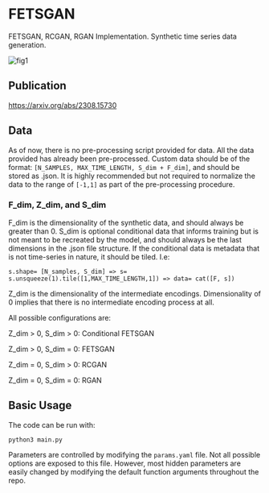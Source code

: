 
# FETSGAN
FETSGAN, RCGAN, RGAN Implementation. Synthetic time series data generation.

![fig1](https://user-images.githubusercontent.com/74554907/220963130-e34f5823-bf2d-4f2b-9117-7343601124cb.PNG)

## Publication
https://arxiv.org/abs/2308.15730

## Data
As of now, there is no pre-processing script provided for data. All the data provided has already been pre-processed. Custom data should be of the format: `[N_SAMPLES, MAX_TIME_LENGTH, S_dim + F_dim]`, and should be stored as .json. It is highly recommended but not required to normalize the data to the range of `[-1,1]` as part of the pre-processing procedure.

### F_dim, Z_dim, and S_dim
F_dim is the dimensionality of the synthetic data, and should always be greater than 0. S_dim is optional conditional data that informs training but is not meant to be recreated by the model, and should always be the last dimensions in the .json file structure. If the conditional data is metadata that is not time-series in nature, it should be tiled. I.e:

`s.shape= [N_samples, S_dim] => s= s.unsqueeze(1).tile([1,MAX_TIME_LENGTH,1]) => data= cat([F, s])`

Z_dim is the dimensionality of the intermediate encodings. Dimensionality of 0 implies that there is no intermediate encoding process at all.

All possible configurations are:

Z_dim > 0, S_dim > 0: Conditional FETSGAN

Z_dim > 0, S_dim = 0: FETSGAN

Z_dim = 0, S_dim > 0: RCGAN

Z_dim = 0, S_dim = 0: RGAN




## Basic Usage
The code can be run with:

`python3 main.py`

Parameters are controlled by modifying the `params.yaml` file. Not all possible options are exposed to this file. However, most hidden parameters are easily changed by modifying the default function arguments throughout the repo.
